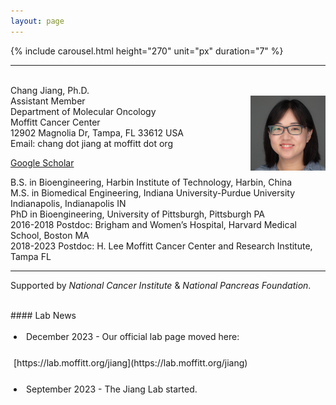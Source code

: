 ```yaml
---
layout: page
---
```


{% include carousel.html height="270" unit="px" duration="7" %}
<br>

---

<!-- {% include JB/setup %} -->

<br>
Chang Jiang, Ph.D. <br>
<img style="float: right;width:120px;height:120px;" 
src="/assets/themes/twitter/bootstrap/img/cj_s.jpg"> 
Assistant Member<br>
Department of Molecular Oncology <br>
Moffitt Cancer Center <br>
12902 Magnolia Dr, Tampa, FL 33612 USA <br>
Email: chang dot jiang at moffitt dot org

[Google
Scholar](https://scholar.google.com/citations?user=yV9xcBwAAAAJ&hl=en)


B.S. in Bioengineering, Harbin Institute of Technology, Harbin, China <br>
M.S. in Biomedical Engineering, Indiana University-Purdue University
Indianapolis, Indianapolis IN <br>
PhD in Bioengineering, University of Pittsburgh, Pittsburgh PA <br>
2016-2018    Postdoc:  Brigham and Women’s Hospital, Harvard Medical
School, Boston MA <br>
2018-2023 Postdoc: H. Lee Moffitt Cancer Center and Research Institute, Tampa FL

---
Supported by *National Cancer Institute* & *National Pancreas Foundation*.

<br>
#### Lab News

<div
style="height:240px;line-height:3em;overflow:scroll;padding:5px;"> 

<li>December 2023 - Our official lab page moved here: 
[https://lab.moffitt.org/jiang](https://lab.moffitt.org/jiang)</li>

<li>September 2023 - The Jiang Lab started.</li>


</div>

<br>

